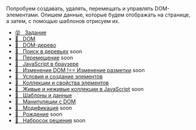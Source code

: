 Попробуем создавать, удалять, перемещать и управлять DOM-элементами. Опишем данные, которые будем отображать на странице, а затем, с помощью шаблонов отрисуем их.

* [😵 &#160; Задание](./task.md) 
* [📗 &#160; DOM](./dom.md)
* [📗 &#160; DOM-дерево](./dom-tree.md)
* [📗 &#160; Поиск в деревьях]() soon
* [🎥 &#160; Перемещение]() soon
* [💪 &#160; JavaScript в браузере ](https://htmlacademy.ru/courses/219)
* [📗 &#160; Изменение DOM !== Изменение разметки]() soon
* [💪 &#160; Условия и создание элементов ](https://htmlacademy.ru/courses/347)
* [💪 &#160; Коллекции и свойства элементов ](https://htmlacademy.ru/courses/349)
* [📗 &#160; Живые и неживые коллекции в JavaScript]()  soon
* [📗 &#160; Шаблоны и данные](./templates-and-data.md)
* [💪 &#160; Манипуляции с DOM](https://htmlacademy.ru/courses/303)
* [🎥 &#160; Модификация]() soon
* [🎥 &#160; Рождение]() soon
* [🎥 &#160; Набросок решения]() soon
